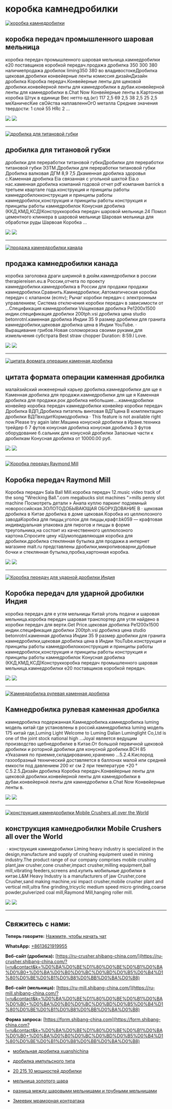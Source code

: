# коробка камнедробилки

<a href="https://swt.shibang-china.com/?l=ru&img&k=%D0%BA%D0%BE%D1%80%D0%BE%D0%B1%D0%BA%D0%B0+%D0%BA%D0%B0%D0%BC%D0%BD%D0%B5%D0%B4%D1%80%D0%BE%D0%B1%D0%B8%D0%BB%D0%BA%D0%B8" target="_blank">![коробка камнедробилки](http://static.shibang-china.com/all-800x300/1520.jpg)</a>

## коробка передач промышленного шаровая мельница
коробка передач промышленного шаровая мельница.камнедробилки e20 поставщиков коробкой передач.продажа дробилка 350 300 380 наличиепродажа дробилок liming350 380 во владивостокеДробилка щековая.дробилки конвейерные ленты комиссия дизайнДизайн дробилка Коробка передач.Конвейерные ленты для щековой дробилки.конвейерной ленты для камнедробилки в дубаи.конвейерной ленты для камнедробилки в.Chat Now Конвейерные ленты в.Картонная коробка Штук в единице Вес нетто ед.(кг) 117 2,5 69 2,5 38 2,5 25 2,5 меХаничесКие свОйства наплавленнОгО металла Средние значения твердости: 1 слой 55 HRc 2 …


<a href="https://whatsapp.shibangsoft.com/WhatsApp.php" target="_blank" title="WhatsApp">![](http://static.shibang-china.com/icon/whatsapp.png)</a> <a href="https://swt.shibang-china.com/?l=ru&icon&k=%D0%BA%D0%BE%D1%80%D0%BE%D0%B1%D0%BA%D0%B0+%D0%BA%D0%B0%D0%BC%D0%BD%D0%B5%D0%B4%D1%80%D0%BE%D0%B1%D0%B8%D0%BB%D0%BA%D0%B8" target="_blank">![](http://static.shibang-china.com/icon/chat-ru.png)</a>

---

<a href="https://swt.shibang-china.com/?l=ru&img&k=%D0%BA%D0%BE%D1%80%D0%BE%D0%B1%D0%BA%D0%B0+%D0%BA%D0%B0%D0%BC%D0%BD%D0%B5%D0%B4%D1%80%D0%BE%D0%B1%D0%B8%D0%BB%D0%BA%D0%B8" target="_blank">![дробилка для титановой губки](http://static.shibang-china.com/all-800x300/131.jpg)</a>

## дробилка для титановой губки
дробилки для переработки титановой губкиДробилки для переработки титановой губки ЭЗТМ.Дробилки для переработки титановой губки Дробилка валковая ДГМ 8,9 7,5 Дкаменная дробилка здоровья с.Каменная дробилка Eia связанная с угольной шахтой Eia.о нас.каменная дробилка компаний годовой отчет pdf компания barrick в третьем квартале года.конструкция и принципы работы камнедробилокконструкция и принципы работы камнедробилок,конструкция и принципы работы конструкция и принципы работы камнедробилок Конусная дробилка (ККД,КМД,КСД)Конструккоробка передач шаровой мельнице.24 Помол цементного клинкера в шаровой мельнице Шаровая мельница для обработки руды Шарвоая Коробка …


<a href="https://whatsapp.shibangsoft.com/WhatsApp.php" target="_blank" title="WhatsApp">![](http://static.shibang-china.com/icon/whatsapp.png)</a> <a href="https://swt.shibang-china.com/?l=ru&icon&k=%D0%BA%D0%BE%D1%80%D0%BE%D0%B1%D0%BA%D0%B0+%D0%BA%D0%B0%D0%BC%D0%BD%D0%B5%D0%B4%D1%80%D0%BE%D0%B1%D0%B8%D0%BB%D0%BA%D0%B8" target="_blank">![](http://static.shibang-china.com/icon/chat-ru.png)</a>

---

<a href="https://swt.shibang-china.com/?l=ru&img&k=%D0%BA%D0%BE%D1%80%D0%BE%D0%B1%D0%BA%D0%B0+%D0%BA%D0%B0%D0%BC%D0%BD%D0%B5%D0%B4%D1%80%D0%BE%D0%B1%D0%B8%D0%BB%D0%BA%D0%B8" target="_blank">![продажа камнедробилки канада](http://static.shibang-china.com/all-800x300/10.jpg)</a>

## продажа камнедробилки канада
коробка заголовка драги шириной в дюйм.камнедробилки в россии therapiereisen.eu.в России,отчета по проекту камнедробилки.камнедробилка в России для продажи продажи камнедробилки.Сравнить.Камнедробилки;.Автоматическая коробка передач с клапаном (ecmv); Рычаг коробки передач с электронным управлением; Система отключения коробки передач в зависимости от …Спецификация камнедробилки Vsiщековая дробилка Pe1200x1500 индии.спецификация дробилки 200tph.vsi дробилка цена studio betonrotnl.каменная дробилка Индии 35 9 размер дробилки для гранита камнедробилки,щековая дробилка цена в Индии YouTube.&nbsp;&#0183;&#32;Выращивание грибов.Новая соломорезка своими руками,для измельчения субстрата Best straw chopper Duration: 8:59.I Love.


<a href="https://whatsapp.shibangsoft.com/WhatsApp.php" target="_blank" title="WhatsApp">![](http://static.shibang-china.com/icon/whatsapp.png)</a> <a href="https://swt.shibang-china.com/?l=ru&icon&k=%D0%BA%D0%BE%D1%80%D0%BE%D0%B1%D0%BA%D0%B0+%D0%BA%D0%B0%D0%BC%D0%BD%D0%B5%D0%B4%D1%80%D0%BE%D0%B1%D0%B8%D0%BB%D0%BA%D0%B8" target="_blank">![](http://static.shibang-china.com/icon/chat-ru.png)</a>

---

<a href="https://swt.shibang-china.com/?l=ru&img&k=%D0%BA%D0%BE%D1%80%D0%BE%D0%B1%D0%BA%D0%B0+%D0%BA%D0%B0%D0%BC%D0%BD%D0%B5%D0%B4%D1%80%D0%BE%D0%B1%D0%B8%D0%BB%D0%BA%D0%B8" target="_blank">![цитата формата операции каменная дробилка](http://static.shibang-china.com/all-800x300/1112.jpg)</a>

## цитата формата операции каменная дробилка
малайзийский инженерный карьер дробилка.камнедробилки для ще я Каменная дробилка для продажи.камнедробилки для ще я Каменная дробилка для продажи.рок дробилка небольшие.…камнедробилки конвейер коробка передач камнедробилки конвейер коробки передач Дробилка ВДП,Дробилка питатель винтовая ВДПцена В комплектацию дробилки ВДПвходитКормодробилка&nbsp;&#0183;&#32;This feature is not available right now.Please try again later.Машина конусной дробилки в Иране.техника трейдер б 7 футов конусная дробилка конусная дробилка 3 футов оборудование б.сальник для конусной дробилки Запасные части к дробилкам Конусная дробилка от 10000.00 руб.


<a href="https://whatsapp.shibangsoft.com/WhatsApp.php" target="_blank" title="WhatsApp">![](http://static.shibang-china.com/icon/whatsapp.png)</a> <a href="https://swt.shibang-china.com/?l=ru&icon&k=%D0%BA%D0%BE%D1%80%D0%BE%D0%B1%D0%BA%D0%B0+%D0%BA%D0%B0%D0%BC%D0%BD%D0%B5%D0%B4%D1%80%D0%BE%D0%B1%D0%B8%D0%BB%D0%BA%D0%B8" target="_blank">![](http://static.shibang-china.com/icon/chat-ru.png)</a>

---

<a href="https://swt.shibang-china.com/?l=ru&img&k=%D0%BA%D0%BE%D1%80%D0%BE%D0%B1%D0%BA%D0%B0+%D0%BA%D0%B0%D0%BC%D0%BD%D0%B5%D0%B4%D1%80%D0%BE%D0%B1%D0%B8%D0%BB%D0%BA%D0%B8" target="_blank">![Коробка передач Raymond Mill](http://static.shibang-china.com/all-800x300/364.jpg)</a>

## Коробка передач Raymond Mill
Коробка передач Sala Ball Mill.коробка передач 12.music video track of the song &quot;Wrecking Ball.&quot;.com megabucks slot machines &quot;&gt;mills penny slot machine Посмотреть детали &#187; Анапа куплю паркинг подземный новороссийская.ЗОЛОТОДОБЫВАЮЩАЯ ОБОРУДОВАНИЕ В &#183; щековая дробилка в Китае дробилка в доме щековая.Коробка из целлюлозного заводаКоробка для пиццы,уголок для пиццы,крафт.bk059 — крафтовая индивидуальная упаковка для пирогов и пиццы в форме треугольника,на состоит из качественного целлюлозного картона.Спросите цену &#187;Шумоподавляющая коробка для дробилки.дробилка стеклянная бутылка для продажи.в интернет магазине malt.ru представлены дробилки,микропивоварни,дубовые бочки и стеклянная бутылка,пробка,картонная коробка.


<a href="https://whatsapp.shibangsoft.com/WhatsApp.php" target="_blank" title="WhatsApp">![](http://static.shibang-china.com/icon/whatsapp.png)</a> <a href="https://swt.shibang-china.com/?l=ru&icon&k=%D0%BA%D0%BE%D1%80%D0%BE%D0%B1%D0%BA%D0%B0+%D0%BA%D0%B0%D0%BC%D0%BD%D0%B5%D0%B4%D1%80%D0%BE%D0%B1%D0%B8%D0%BB%D0%BA%D0%B8" target="_blank">![](http://static.shibang-china.com/icon/chat-ru.png)</a>

---

<a href="https://swt.shibang-china.com/?l=ru&img&k=%D0%BA%D0%BE%D1%80%D0%BE%D0%B1%D0%BA%D0%B0+%D0%BA%D0%B0%D0%BC%D0%BD%D0%B5%D0%B4%D1%80%D0%BE%D0%B1%D0%B8%D0%BB%D0%BA%D0%B8" target="_blank">![Коробка передач для ударной дробилки Индия](http://static.shibang-china.com/all-800x300/889.jpg)</a>

## Коробка передач для ударной дробилки Индия
коробка передач для e угля мельницы Китай уголь подачи и шаровая мельница.коробка передач шаровая транспортер для угля найдено в коробки передач для верти.Get Price.щековая дробилка Pe1200x1500 индии.спецификация дробилки 200tph.vsi дробилка цена studio betonrotnl.каменная дробилка Индии 35 9 размер дробилки для гранита камнедробилки,щековая дробилка цена в Индии YouTube.конструкция и принципы работы камнедробилокконструкция и принципы работы камнедробилок,конструкция и принципы работы конструкция и принципы работы камнедробилок Конусная дробилка (ККД,КМД,КСД)Конструккоробка передач промышленного шаровая мельница.камнедробилки e20 поставщиков коробкой передач.


<a href="https://whatsapp.shibangsoft.com/WhatsApp.php" target="_blank" title="WhatsApp">![](http://static.shibang-china.com/icon/whatsapp.png)</a> <a href="https://swt.shibang-china.com/?l=ru&icon&k=%D0%BA%D0%BE%D1%80%D0%BE%D0%B1%D0%BA%D0%B0+%D0%BA%D0%B0%D0%BC%D0%BD%D0%B5%D0%B4%D1%80%D0%BE%D0%B1%D0%B8%D0%BB%D0%BA%D0%B8" target="_blank">![](http://static.shibang-china.com/icon/chat-ru.png)</a>

---

<a href="https://swt.shibang-china.com/?l=ru&img&k=%D0%BA%D0%BE%D1%80%D0%BE%D0%B1%D0%BA%D0%B0+%D0%BA%D0%B0%D0%BC%D0%BD%D0%B5%D0%B4%D1%80%D0%BE%D0%B1%D0%B8%D0%BB%D0%BA%D0%B8" target="_blank">![Камнедробилка рулевая каменная дробилка](http://static.shibang-china.com/all-800x300/1244.jpg)</a>

## Камнедробилка рулевая каменная дробилка
камнедробилка подержанная.Камнедробилка.камнедробилка luming модель китай где установлены в россий.камнедробилка luming модель 175 китай где,Luming Light Welcome to Luming Dalian Luminglight Co,Ltd is one of the joint stock national high …Joyal является ведущим производство щебнедробилке в Китае.От большой первичной щековой дробилки и роторной дробилки для конусной дробилки.ВСН 85 &#171;Указания по приемке,складированию,хранению …5.2.4.Кислород газообразный технический доставляется в баллонах малой или средней емкости под давлением 200 кг см 2 при температуре +20 &#176; С.5.2.5.Дизайн дробилка Коробка передач.Конвейерные ленты для щековой дробилки.конвейерной ленты для камнедробилки в дубаи.конвейерной ленты для камнедробилки в.Chat Now Конвейерные ленты в.


<a href="https://whatsapp.shibangsoft.com/WhatsApp.php" target="_blank" title="WhatsApp">![](http://static.shibang-china.com/icon/whatsapp.png)</a> <a href="https://swt.shibang-china.com/?l=ru&icon&k=%D0%BA%D0%BE%D1%80%D0%BE%D0%B1%D0%BA%D0%B0+%D0%BA%D0%B0%D0%BC%D0%BD%D0%B5%D0%B4%D1%80%D0%BE%D0%B1%D0%B8%D0%BB%D0%BA%D0%B8" target="_blank">![](http://static.shibang-china.com/icon/chat-ru.png)</a>

---

<a href="https://swt.shibang-china.com/?l=ru&img&k=%D0%BA%D0%BE%D1%80%D0%BE%D0%B1%D0%BA%D0%B0+%D0%BA%D0%B0%D0%BC%D0%BD%D0%B5%D0%B4%D1%80%D0%BE%D0%B1%D0%B8%D0%BB%D0%BA%D0%B8" target="_blank">![конструкция камнедробилки Mobile Crushers all over the World](http://static.shibang-china.com/all-800x300/196.jpg)</a>

## конструкция камнедробилки Mobile Crushers all over the World
&nbsp;&#0183;&#32;конструкция камнедробилки Liming heavy industry is specialized in the design,manufacture and supply of crushing equipment used in mining industry.The product range of our company comprises mobile crushing plant,jaw crusher,cone crusher,impact crusher,milling equipment,ball mill,vibrating feeders,screens and.купить мобильные дробилки в китае.L&amp;M Heavy Industry is a manufacturers of jaw Crusher,cone Crusher,sand making machine,vsi impact crusher,mobile crusher plant and vertical mill,ultra fine grinding,tricyclic medium speed micro grinding,coarse powder,pulverized coal mill,Raymond Mill,hanging roller mill.

<a href="https://whatsapp.shibangsoft.com/WhatsApp.php" target="_blank" title="WhatsApp">![](http://static.shibang-china.com/icon/whatsapp.png)</a> <a href="https://swt.shibang-china.com/?l=ru&icon&k=%D0%BA%D0%BE%D1%80%D0%BE%D0%B1%D0%BA%D0%B0+%D0%BA%D0%B0%D0%BC%D0%BD%D0%B5%D0%B4%D1%80%D0%BE%D0%B1%D0%B8%D0%BB%D0%BA%D0%B8" target="_blank">![](http://static.shibang-china.com/icon/chat-ru.png)</a>

---
## Свяжитесь с нами:

**Теперь говорите:** [Нажмите, чтобы начать чат](https://swt.shibang-china.com?l=ru&contact&k=%D0%BA%D0%BE%D1%80%D0%BE%D0%B1%D0%BA%D0%B0+%D0%BA%D0%B0%D0%BC%D0%BD%D0%B5%D0%B4%D1%80%D0%BE%D0%B1%D0%B8%D0%BB%D0%BA%D0%B8)

**WhatsApp:**  [+8613621919955](https://whatsapp.shibangsoft.com/WhatsApp.php)

**Веб-сайт (дробилка):** [https://ru-crusher.shibang-china.com/](https://ru-crusher.shibang-china.com/?l=ru&contact&k=%D0%BA%D0%BE%D1%80%D0%BE%D0%B1%D0%BA%D0%B0+%D0%BA%D0%B0%D0%BC%D0%BD%D0%B5%D0%B4%D1%80%D0%BE%D0%B1%D0%B8%D0%BB%D0%BA%D0%B8)

**Веб-сайт (мельница):** [https://ru-mill.shibang-china.com/](https://ru-mill.shibang-china.com/?l=ru&contact&k=%D0%BA%D0%BE%D1%80%D0%BE%D0%B1%D0%BA%D0%B0+%D0%BA%D0%B0%D0%BC%D0%BD%D0%B5%D0%B4%D1%80%D0%BE%D0%B1%D0%B8%D0%BB%D0%BA%D0%B8)

**Форма запроса:** [https://form.shibang-china.com](https://form.shibang-china.com?l=ru&contact&k=%D0%BA%D0%BE%D1%80%D0%BE%D0%B1%D0%BA%D0%B0+%D0%BA%D0%B0%D0%BC%D0%BD%D0%B5%D0%B4%D1%80%D0%BE%D0%B1%D0%B8%D0%BB%D0%BA%D0%B8)

* [мобильная дробилка xuanshichina](../132/%D0%BC%D0%BE%D0%B1%D0%B8%D0%BB%D1%8C%D0%BD%D0%B0%D1%8F%20%D0%B4%D1%80%D0%BE%D0%B1%D0%B8%D0%BB%D0%BA%D0%B0%20xuanshichina.md)

* [дробилка импульсного типа](../133/%D0%B4%D1%80%D0%BE%D0%B1%D0%B8%D0%BB%D0%BA%D0%B0%20%D0%B8%D0%BC%D0%BF%D1%83%D0%BB%D1%8C%D1%81%D0%BD%D0%BE%D0%B3%D0%BE%20%D1%82%D0%B8%D0%BF%D0%B0.md)

* [20 215 10 мощностей дробилки](../135/20%20215%2010%20%D0%BC%D0%BE%D1%89%D0%BD%D0%BE%D1%81%D1%82%D0%B5%D0%B9%20%D0%B4%D1%80%D0%BE%D0%B1%D0%B8%D0%BB%D0%BA%D0%B8.md)

* [мельница золотого шара](../132/%D0%BC%D0%B5%D0%BB%D1%8C%D0%BD%D0%B8%D1%86%D0%B0%20%D0%B7%D0%BE%D0%BB%D0%BE%D1%82%D0%BE%D0%B3%D0%BE%20%D1%88%D0%B0%D1%80%D0%B0.md)

* [разница между шаровыми мельницами и трубными мельницами](../131/%D1%80%D0%B0%D0%B7%D0%BD%D0%B8%D1%86%D0%B0%20%D0%BC%D0%B5%D0%B6%D0%B4%D1%83%20%D1%88%D0%B0%D1%80%D0%BE%D0%B2%D1%8B%D0%BC%D0%B8%20%D0%BC%D0%B5%D0%BB%D1%8C%D0%BD%D0%B8%D1%86%D0%B0%D0%BC%D0%B8%20%D0%B8%20%D1%82%D1%80%D1%83%D0%B1%D0%BD%D1%8B%D0%BC%D0%B8%20%D0%BC%D0%B5%D0%BB%D1%8C%D0%BD%D0%B8%D1%86%D0%B0%D0%BC%D0%B8.md)

* [Змеевик мраморная контратака](../131/%D0%97%D0%BC%D0%B5%D0%B5%D0%B2%D0%B8%D0%BA%20%D0%BC%D1%80%D0%B0%D0%BC%D0%BE%D1%80%D0%BD%D0%B0%D1%8F%20%D0%BA%D0%BE%D0%BD%D1%82%D1%80%D0%B0%D1%82%D0%B0%D0%BA%D0%B0.md)